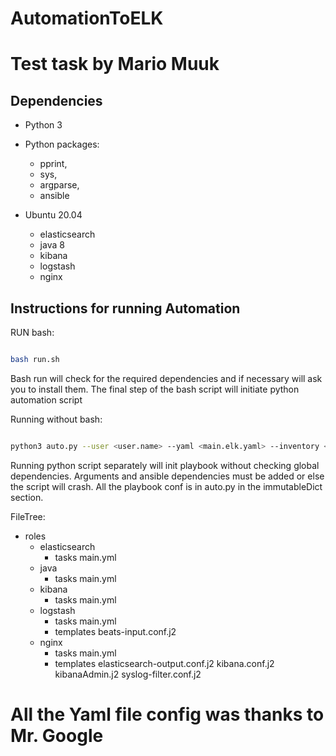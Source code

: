 # AutomationToELK

# Test task by Mario Muuk
## Dependencies
* Python 3
* Python packages:
    * pprint, 
    * sys, 
    * argparse,
    * ansible

* Ubuntu 20.04
    * elasticsearch
    * java 8
    * kibana
    * logstash
    * nginx

## Instructions for running Automation
RUN bash:
```bash

bash run.sh

```
Bash run will check for the required dependencies and if necessary will ask
you to install them.
The final step of the bash script will initiate python automation script


Running without bash:
```bash

python3 auto.py --user <user.name> --yaml <main.elk.yaml> --inventory <host inventory file>

```
Running python script separately will init playbook without checking global dependencies. Arguments and ansible dependencies must be added or else the script will crash.
All the playbook conf is in auto.py in the immutableDict section.

FileTree:

- roles
    - elasticsearch
        - tasks
            main.yml
    - java
        - tasks
            main.yml
    - kibana
        - tasks
            main.yml
    - logstash
        - tasks
            main.yml
        - templates
            beats-input.conf.j2
    - nginx
        - tasks
            main.yml
        - templates
            elasticsearch-output.conf.j2
            kibana.conf.j2
            kibanaAdmin.j2
            syslog-filter.conf.j2


# All the Yaml file config was thanks to Mr. Google 
